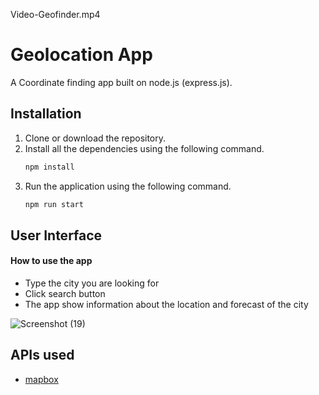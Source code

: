 Video-Geofinder.mp4
# Geolocation App

A Coordinate finding app built on node.js (express.js).

## Installation
1. Clone or download the repository.
2. Install all the dependencies using the following command.
   ```bash
   npm install
   ```
3. Run the application using the following command.
   ```bash
   npm run start
   ```

## User Interface
#### How to use the app
- Type the city you are looking for
- Click search button
- The app show information about the location and forecast of the city

![Screenshot (19)](https://github.com/farhanfarooque/geo-app/assets/61540711/eeec5b1d-5e8b-4549-b058-cf0945a1c21d)



## APIs used
- [mapbox](https://www.mapbox.com/)
